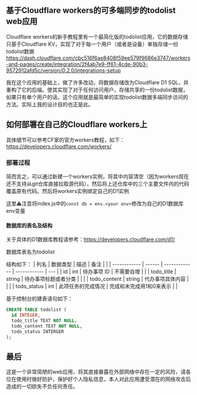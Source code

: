 ## 基于Cloudflare workers的可多端同步的todolist web应用
Cloudflare workers的新手教程里有一个最简化版的todolist应用，它的数据存储只基于Cloudflare KV，实现了对于每一个用户（或者是设备）单独存储一份todolist数据
https://dash.cloudflare.com/cbc516f6ae8408f59ee579f9686e3747/workers-and-pages/create/integration/2f4ab7e9-ff61-4cde-90b3-9572912afd5c/version/0.2.0/integrations-setup

我在这个应用的基础上，做了许多改动，将数据存储改为Cloudflare D1 SQL，并重构了它的后端。使其实现了对于任何访问用户，存储共享的一份todolist数据，如果只有单个用户的话，这个应用就是最简单的实现todolist数据多端同步访问的方法。实际上我的设计目的也正是此。

## 如何部署在自己的Cloudflare workers上
具体细节可以参考CF家的官方workers教程，如下：https://developers.cloudflare.com/workers/

### 部署过程
简而言之，可以通过新建一个workers实例，将其中内容清空（因为workers现在还不支持从git仓库直接拉取源代码），然后将上述仓库中的三个主要文件内的代码覆盖原有代码。然后将workers实例绑定自己的D1实例

这里⚠️注意将index.js中的`const db = env.<your env>`修改为自己的D1数据库env变量
#### 数据库的表名及结构
关于具体的D1数据库教程请参考：https://developers.cloudflare.com/d1/

数据库表名为todolist

结构如下：
| 列名           | 数据类型   | 描述            | 备注           |     |
| ------------ | ------ | ------------- | ------------ | --- |
| id           | int    | 待办事项 ID    |   不需要自增       |     |
| todo_title   | string | 待办事项标题或者分类        |              |     |
| todo_content | string | 代办事项具体内容      |              |     |
| todo_status  | int | 此项任务的完成情况     |   完成和未完成用1和0来表示          |     |

基于控制台的建表语句如下：
```sql
CREATE TABLE todolist (
  id INTEGER,
  todo_title TEXT NOT NULL,
  todo_content TEXT NOT NULL,
  todo_status INTERGER
);
```
## 最后
这是一个非常简陋的web应用，将其直接暴露在外部网络中存在一定的风险，请各位在使用时做好防护，保护好个人隐私信息，本人对此应用遭受潜在的网络攻击后造成的一切损失不负任何责任。

